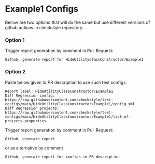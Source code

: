 # Example1 Configs

Bellow are two options that will do the same but use different versions
of github actions in checkstyle repository.


### Option 1
Trigger report generation by comment in Pull Request:
```
Github, generate report for HideUtilityClassConstructor/Example1
```

### Option 2

Paste below given to PR description to use such test configs:
```
Report label: HideUtilityClassConstructor/Example1
Diff Regression config: https://raw.githubusercontent.com/checkstyle/test-configs/main/HideUtilityClassConstructor/Example1/config.xml
Diff Regression projects: https://raw.githubusercontent.com/checkstyle/test-configs/main/HideUtilityClassConstructor/Example1/list-of-projects.properties
```

Trigger report generation by comment in Pull Request:
```
Github, generate report
```
or as alternative by comment
```
Github, generate report for configs in PR description
```
